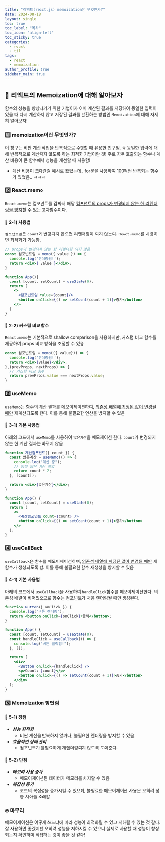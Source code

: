 ```yaml
---
title: "리액트(react.js) memoization란 무엇인가?"
date: 2024-08-18
layout: single
toc: true
toc_label: "목차"
toc_icon: "align-left"
toc_sticky: true
categories:
  - react
  - til
tags:
  - react
  - memoization
author_profile: true
sidebar_main: true
---
```


## :ledger: 리액트의 Memoization에 대해 알아보자

함수의 성능을 향상시키기 위한 기법이자 이미 계산된 결과를 저장하여 동일한 입력이 있을 때 다시 계산하지 않고 저장된 결과를 반환하는 방법인 `Memoization`에 대해 자세히 알아보자!

### :one: memoization이란 무엇인가?

이 칭구는 비싼 계산 작업을 반복적으로 수행할 때 유용한 친구임. 즉 동일한 입력에 대해 반복적으로 계산하지 않도록 하는 최적화 기법이란 것! 주로 자주 호출되는 함수나 계산 비용이 큰 함수에서 성능을 개선할 때 사용함!

- 계산 비용이 크다란걸 예시로 봤었는데.. for문을 사용하여 100억번 반복되는 함수가 있었음.. ㅋㅋㅋ

### :two: React.memo

`React.memo`는 컴포넌트를 감싸서 해당 <u>컴포넌트의 props가 변경되지 않는 한 리렌더링을 방지</u>할 수 있는 고차함수이다.

#### :pushpin: 2-1) 사용법

`컴포넌트임`은 `count`가 변경되지 않으면 리렌더링이 되지 않는다. `React.memo`를 사용하면 최적화가 가능함.

```jsx
// props가 변경되지 않는 한 리렌더링 되지 않음
const 컴포넌트임 = memo({ value }) => {
  console.log('렌더링됨!');
  return <div>{ value }</div>;
}

function App(){
  const [count, setCount] = useState(0);
  return (
    <>
      <컴포넌트임 value={count}/>
      <button onClick={() => setCount(count + 1)}>증가</button>
    </>
  )
}
```

#### :pushpin: 2-2) 커스텀 비교 함수

`React.memo`는 기본적으로 shallow comparison을 사용하지만, 커스텀 비교 함수를 제공하여 props 비교 방식을 조정할 수 있음

```jsx
const 컴포넌트임 = memo(({ value})) => {
  console.log('렌더링됨!');
  return <div>{value}</div>;
},(prevProps, nextProps) => {
  // 커스텀 비교 함수
  return prevProps.value === nextProps.value;
}
```

### :three: useMemo

`useMemo`는 함수의 계산 결과를 메모이제이션하여, <u>의존성 배열에 지정된 값이 변경될 때만</u> 재계산되도록 한다. 이를 통해 불필요한 연산을 방지할 수 있음

#### :pushpin: 3-1) 기본 사용법

아래의 코드에서 `useMemo`를 사용하여 `많은계산`을 메모제이션 한다. `count`가 변경되지 않는 한 계산 결과는 바뀌지 않음

```jsx
function 계산컴포넌트({ count }) {
  const 많은계산 = useMemo(() => {
    console.log("계산 중");
    // 엄청 많은 계산 작업
    return count * 2;
  }, [count]);

  return <div>{많은계산}</div>;
}

function App() {
  const [count, setCount] = useState(0);
  return (
    <>
      <계산컴포넌트 count={count} />
      <button onClick={() => setCount(count + 1)}>증가</button>
    </>
  );
}
```

### :four: useCallBack

`useCallback`은 함수를 메모이제이션하여, <u>의존성 배열에 지정된 값이 변경될 때만</u> 새 함수가 생성되도록 함. 이를 통해 불필요한 함수 재생성을 방지할 수 있음

#### :pushpin: 4-1) 기본 사용법

아래의 코드에서 `useCallback`을 사용하여 `handleClick`함수를 메모이제이션한다. 의존성 배열이 비어있으므로 함수는 컴포넌트가 처음 렌더링될 때만 생성된다.

```jsx
function Button({ onClick }) {
  console.log("버튼 렌더링");
  return <button onClick={onClick}>클릭</button>;
}

function App() {
  const [count, setCount] = useState(0);
  const handleClick = useCallback(() => {
    console.log("버튼 클릭함!");
  }, []);

  return (
    <div>
      <Button onClick={handleClick} />
      <p>Count: {count}</p>
      <button onClick={() => setCount(count + 1)}>증가</button>
    </div>
  );
}
```

### :five: Memoization 장단점

#### :pushpin: 5-1) 장점

- **_성능 최적화_**
  - 비싼 계산을 반복하지 않거나, 불필요한 렌더링을 방지할 수 있음
- **_효율적인 상태 관리_**
  - 컴포넌트가 불필요하게 재렌더링되지 않도록 도와준다.

#### :pushpin: 5-2) 단점

- **_메모리 사용 증가_**
  - 메모이제이션된 데이터가 메모리를 차지할 수 있음
- **_복잡성 증가_**
  - 코드의 복잡성을 증가시킬 수 있으며, 불핑료한 메모이제이션 사용은 오히려 성능 저하를 초래함

### :fire: 마무리

메모이제이션은 어떻게 쓰느냐에 따라 성능이 최적화될 수 있고 저하될 수 있는 것 같다. 잘 사용하면 좋겠지만 오히려 성능을 저하시킬 수 있으니 실제로 사용할 때 성능이 향상되는지 확인하며 작업하는 것이 좋을 것 같다!
